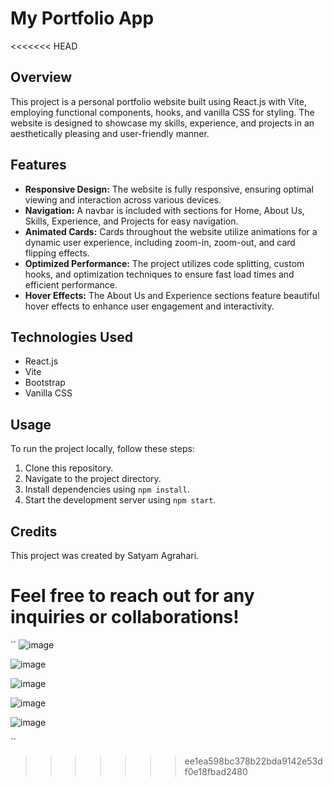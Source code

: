 # My Portfolio App

<<<<<<< HEAD
## Overview
This project is a personal portfolio website built using React.js with Vite, employing functional components, hooks, and vanilla CSS for styling. The website is designed to showcase my skills, experience, and projects in an aesthetically pleasing and user-friendly manner.

## Features

* **Responsive Design:** The website is fully responsive, ensuring optimal viewing and interaction across various devices.
* **Navigation:** A navbar is included with sections for Home, About Us, Skills, Experience, and Projects for easy navigation.
* **Animated Cards:** Cards throughout the website utilize animations for a dynamic user experience, including zoom-in, zoom-out, and card flipping effects.
* **Optimized Performance:** The project utilizes code splitting, custom hooks, and optimization techniques to ensure fast load times and efficient performance.
* **Hover Effects:** The About Us and Experience sections feature beautiful hover effects to enhance user engagement and interactivity.

## Technologies Used

* React.js
* Vite
* Bootstrap
* Vanilla CSS

## Usage

To run the project locally, follow these steps:

1. Clone this repository.
2. Navigate to the project directory.
3. Install dependencies using `npm install`.
4. Start the development server using `npm start`.

## Credits

This project was created by Satyam Agrahari. 

Feel free to reach out for any inquiries or collaborations!
=======
``
![image](https://github.com/Satyam9169/my-portfolio/assets/38384042/5eb5c919-f913-4599-9a5d-18387aa3a942)



![image](https://github.com/Satyam9169/my-portfolio/assets/38384042/f7ab6009-3b03-405a-ba3b-746f167e45f8)



![image](https://github.com/Satyam9169/my-portfolio/assets/38384042/9da4adfc-61e8-4462-8b1b-1043cb21a1bd)



![image](https://github.com/Satyam9169/my-portfolio/assets/38384042/6ac92aca-dcdd-484a-bd1b-24ced1a57f00)



![image](https://github.com/Satyam9169/my-portfolio/assets/38384042/46404330-e4f9-4c59-9457-d9e4f3c183a2)







``
>>>>>>> ee1ea598bc378b22bda9142e53df0e18fbad2480
